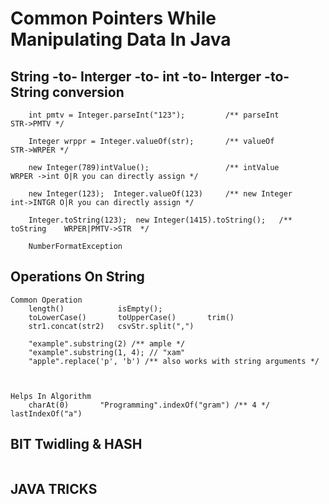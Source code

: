 # Common Pointers While Manipulating Data In Java

## String -to- Interger -to- int -to- Interger -to- String conversion
```
    int pmtv = Integer.parseInt("123");         /** parseInt        STR->PMTV */

    Integer wrppr = Integer.valueOf(str);       /** valueOf         STR->WRPER */

    new Integer(789)intValue();                 /** intValue        WRPER ->int O|R you can directly assign */

    new Integer(123);  Integer.valueOf(123)     /** new Integer     int->INTGR O|R you can directly assign */

    Integer.toString(123);  new Integer(1415).toString();   /** toString    WRPER|PMTV->STR  */

    NumberFormatException
```


## Operations On String
```
Common Operation
    length()            isEmpty();
    toLowerCase()       toUpperCase()       trim()
    str1.concat(str2)   csvStr.split(",")

    "example".substring(2) /** ample */
    "example".substring(1, 4); // "xam"
    "apple".replace('p', 'b') /** also works with string arguments */
    


Helps In Algorithm
    charAt(0)       "Programming".indexOf("gram") /** 4 */      lastIndexOf("a")

```

## BIT Twidling & HASH
```

```


## JAVA TRICKS
```
```




